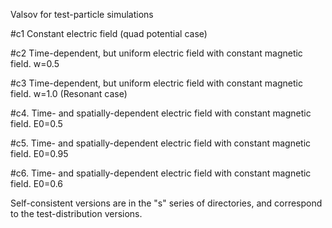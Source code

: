 Valsov for test-particle simulations

#c1 Constant electric field (quad potential case)

#c2 Time-dependent, but uniform electric field with constant magnetic
field. w=0.5

#c3 Time-dependent, but uniform electric field with constant magnetic
field. w=1.0 (Resonant case)

#c4. Time- and spatially-dependent electric field with constant
 magnetic field. E0=0.5

#c5. Time- and spatially-dependent electric field with constant
 magnetic field. E0=0.95

#c6. Time- and spatially-dependent electric field with constant
 magnetic field. E0=0.6

Self-consistent versions are in the "s" series of directories, and
correspond to the test-distribution versions.

